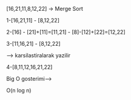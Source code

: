 [16,21,11,8,12,22] -> Merge Sort

1-[16,21,11] - [8,12,22]

2-[16] - [21]+[11]=[11,21] - [8]-[12]+[22]=[12,22]

3-[11,16,21] - [8,12,22]

--> karsilastiralarak yazilir

4-[8,11,12,16,21,22]

Big O gosterimi-->

O(n log n)